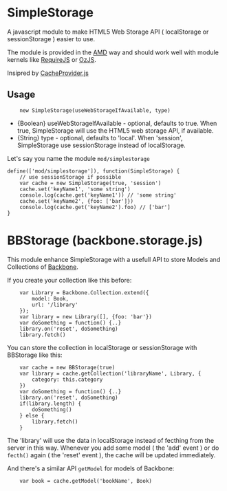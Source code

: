 SimpleStorage
=============

A javascript module to make HTML5 Web Storage API ( localStorage or sessionStorage ) easier to use.

The module is provided in the [AMD](https://github.com/amdjs/amdjs-api/wiki/AMD) way and should work well with module kernels like [RequireJS](http://requirejs.org/) or [OzJS](http://ozjs.org/).

Insipred by [CacheProvider.js](https://gist.github.com/aroder/871234)

## Usage

```
	new SimpleStorage(useWebStorageIfAvailable, type)
```

 * {Boolean} useWebStorageIfAvailable - optional, defaults to true. 
  When true, SimpleStorage will use the HTML5 web storage API, if available.
 * {String} type - optional, defaults to 'local'.
 When 'session', SimpleStorage use sessionStorage instead of localStorage.

Let's say you name the module `mod/simplestorage`

```
define(['mod/simplestorage']), function(SimpleStorage) {
	// use sessionStorage if possible 
	var cache = new SimpleStorage(true, 'session')
	cache.set('keyName1', 'some string')
	console.log(cache.get('keyName1')) // 'some string'
	cache.set('keyName2', {foo: ['bar']})
	console.log(cache.get('keyName2').foo) // ['bar']
}
```

BBStorage (backbone.storage.js)
=============

This module enhance SimpleStorage with a usefull API to store Models and Collections of [Backbone](http://backbonejs.org/).

If you create your collection like this before:

```
	var Library = Backbone.Collection.extend({
		model: Book,
		url: '/library'
	});
	var library = new Library([], {foo: 'bar'})
	var doSomething = function() {..}
	library.on('reset', doSomething)
	library.fetch()
```

You can store the collection in localStorage or sessionStorage with BBStorage like this:

```
	var cache = new BBStorage(true)
	var library = cache.getCollection('libraryName', Library, {
		category: this.category
	})
	var doSomething = function() {..}
	library.on('reset', doSomething)
	if(library.length) {
		doSomething()
	} else {
		library.fetch()
	}
```

The 'library' will use the data in localStorage instead of fecthing from the server in this way. Whenever you add some model ( the 'add' event ) or do `fecth()` again ( the 'reset' event ), the cache will be updated immediately.

And there's a similar API `getModel` for models of Backbone:

```
	var book = cache.getModel('bookName', Book)
```